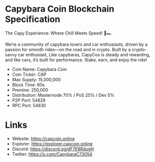 # Capybara Coin Blockchain Specification

The Capy Experience: Where Chill Meets Speed! 🦫🏎

We’re a community of capybara lovers and car enthusiasts, driven by a passion for smooth rides—on the road and in crypto.  Built by a crypto-savvy car enthusiast, Like capybaras, CapyCos is steady and rewarding, and like cars, it’s built for performance. 
Stake, earn, and enjoy the ride!


- Coin Name: Capybara Coin
- Coin Ticker: CAP
- Max Supply: 15,000,000
- Block Time: 60s
- Premine: 250,000
- Distribution: Masternode 70% / PoS 25% / Dev 5%
- P2P Port: 54829
- RPC Port: 54830

# Links

- Website: https://capcoin.online
- Explorer: https://explorer.capcoin.online
- Discord: https://discord.gg/dF7E8RdugH
- Twitter: https://x.com/CapybaraC73054
